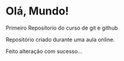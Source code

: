 # Olá, Mundo!
 Primeiro Repositorio do curso de git e github

 Repositório criado durante uma aula online.

Feito alteração com sucesso...